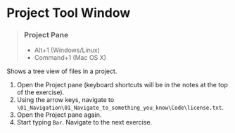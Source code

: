 # Project Tool Window

> ### Project Pane
> - Alt+1 (Windows/Linux)
> - Command+1 (Mac OS X)

Shows a tree view of files in a project.

1. Open the Project pane (keyboard shortcuts will be in the notes at the top of the exercise).
2. Using the arrow keys, navigate to `\01_Navigation\01_Navigate_to_something_you_know\Code\license.txt`.
4. Open the Project pane again.
3. Start typing `Bar`. Navigate to the next exercise.
